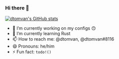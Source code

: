 ### Hi there 👋
[![dtomvan's GitHub stats](https://github-readme-stats.vercel.app/api?username=dtomvan&include_all_commits=true&disable_animations=true&theme=dark&show_icons=true)](https://github.com/anuraghazra/github-readme-stats)

- 🔭 I’m currently working on my configs 🙃
- 🌱 I’m currently learning Rust
- 📫 How to reach me: @dtomvan, @dtomvan#8116
- 😄 Pronouns: he/him
- ⚡ Fun fact: `todo!()`
